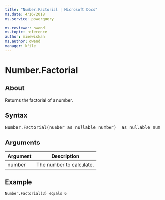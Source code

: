 ```yaml
---
title: "Number.Factorial | Microsoft Docs"
ms.date: 4/16/2018
ms.service: powerquery

ms.reviewer: owend
ms.topic: reference
author: minewiskan
ms.author: owend
manager: kfile
---
```

# Number.Factorial

  
## About  
Returns the factorial of a number.  
  
## Syntax

<pre>
Number.Factorial(number as nullable number)  as nullable number  
</pre>
  
## Arguments  
  
|Argument|Description|  
|------------|---------------|  
|number|The number to calculate.|  
  
## <a name="__goback"></a>Example  
  
```powerquery-m
Number.Factorial(3) equals 6  
```  
